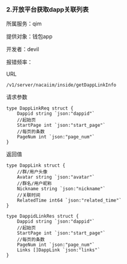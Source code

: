 ### **2.开放平台获取dapp关联列表**

所属服务：qim

提供对象：钱包app

开发者：devil

报错频率：

URL

```
/v1/server/nacaiim/inside/getDappLinkInfo
```

请求参数

    type DappLinkReq struct {
        Dappid string `json:"dappid"`
        //起始页
        StartPage int `json:"start_page"`
        //每页的条数
        PageNum int `json:"page_num"`
    }

返回值

    type DappLink struct {
        //群/用户头像
        Avatar string `json:"avatar"`
        //群名/用户昵称
        Nickname string `json:"nickname"`
        //关联时间
        RelatedTime int64 `json:"related_time"`
    }

    type DappidLinkRes struct {
        Dappid string `json:"dappid"`
        //起始页
        StartPage int `json:"start_page"`
        //每页的条数
        PageNum int `json:"page_num"`
        Links []DappLink `json:"links"`
    }



